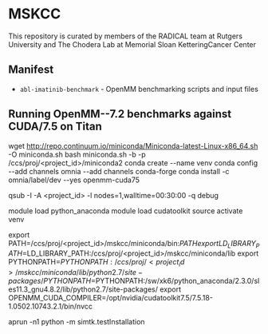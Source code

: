 # MSKCC

This repository is curated by members of the RADICAL team at Rutgers University and The Chodera Lab at Memorial Sloan KetteringCancer Center 

## Manifest

* `abl-imatinib-benchmark` - OpenMM benchmarking scripts and input files

## Running OpenMM--7.2 benchmarks against CUDA/7.5 on Titan 

wget http://repo.continuum.io/miniconda/Miniconda-latest-Linux-x86_64.sh -O miniconda.sh
bash miniconda.sh -b -p /ccs/proj/<project_id>/miniconda2
conda create --name venv
conda config --add channels omnia --add channels conda-forge
conda install -c omnia/label/dev --yes openmm-cuda75

qsub -I -A <project_id> -l nodes=1,walltime=00:30:00 -q debug

module load python_anaconda
module load cudatoolkit
source activate venv

export PATH=/ccs/proj/<project_id>/mskcc/miniconda/bin:$PATH
export LD_LIBRARY_PATH=$LD_LIBRARY_PATH:/ccs/proj/<project_id>/mskcc/miniconda/lib
export PYTHONPATH=$PYTHONPATH:/ccs/proj/<project_id>/mskcc/miniconda/lib/python2.7/site-packages/
PYTHONPATH=$PYTHONPATH:/sw/xk6/python_anaconda/2.3.0/sles11.3_gnu4.8.2/lib/python2.7/site-packages/
export OPENMM_CUDA_COMPILER=/opt/nvidia/cudatoolkit7.5/7.5.18-1.0502.10743.2.1/bin/nvcc

aprun -n1 python -m simtk.testInstallation
